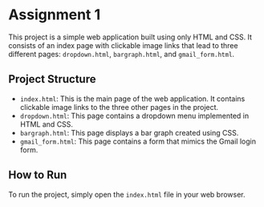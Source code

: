 # Assignment 1

This project is a simple web application built using only HTML and CSS. It consists of an index page with clickable image links that lead to three different pages: `dropdown.html`, `bargraph.html`, and `gmail_form.html`.

## Project Structure

- `index.html`: This is the main page of the web application. It contains clickable image links to the three other pages in the project.
- `dropdown.html`: This page contains a dropdown menu implemented in HTML and CSS.
- `bargraph.html`: This page displays a bar graph created using CSS.
- `gmail_form.html`: This page contains a form that mimics the Gmail login form.

## How to Run

To run the project, simply open the `index.html` file in your web browser.
